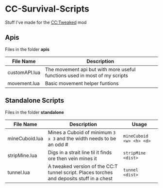 # CC-Survival-Scripts

Stuff I've made for the [CC:Tweaked](https://www.curseforge.com/minecraft/mc-mods/cc-tweaked) mod

## Apis

Files in the folder **apis**

| File Name | Description |
| ----------- | ----------- |
| customAPI.lua | The movement api but with more useful functions used in most of my scripts |
| movement.lua | Basic movement helper funtions |

## Standalone Scripts

Files in the folder **standalone**

| File Name | Description | Usage |
| ----------- | ----------- | ----------- |
| mineCuboid.lua | Mines a Cuboid of minimum `3 x 3` and the width needs to be an odd # | `mineCuboid <w> <h> <d>` |
| stripMine.lua | Digs in a strait line til it finds ore then vein mines it | `stripMine <dist>` |
| tunnel.lua | A tweaked version of the CC:T tunnel script. Places torches and deposits stuff in a chest | `tunnel <dist>` |